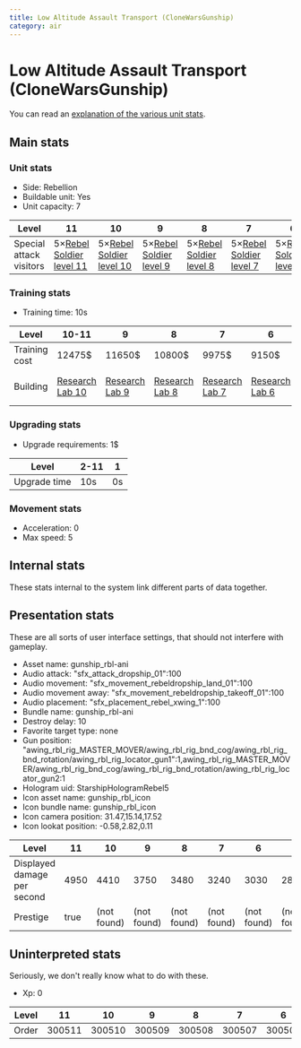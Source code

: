 ```yaml
---
title: Low Altitude Assault Transport (CloneWarsGunship)
category: air
---
```


# Low Altitude Assault Transport (CloneWarsGunship)

You can read an [explanation  of the various unit stats](unitexplained.md).

## Main stats

### Unit stats

  * Side: Rebellion
  * Buildable unit: Yes
  * Unit capacity: 7

|Level                  |11                                              |10                                              |9                                              |8                                              |7                                              |6                                              |5                                              |4                                              |3                                              |2                                              |1                                              |
|-----------------------|------------------------------------------------|------------------------------------------------|-----------------------------------------------|-----------------------------------------------|-----------------------------------------------|-----------------------------------------------|-----------------------------------------------|-----------------------------------------------|-----------------------------------------------|-----------------------------------------------|-----------------------------------------------|
|Special attack visitors|5×[Rebel Soldier level 11](SoldierDropship.html)|5×[Rebel Soldier level 10](SoldierDropship.html)|5×[Rebel Soldier level 9](SoldierDropship.html)|5×[Rebel Soldier level 8](SoldierDropship.html)|5×[Rebel Soldier level 7](SoldierDropship.html)|5×[Rebel Soldier level 6](SoldierDropship.html)|5×[Rebel Soldier level 5](SoldierDropship.html)|4×[Rebel Soldier level 4](SoldierDropship.html)|4×[Rebel Soldier level 3](SoldierDropship.html)|3×[Rebel Soldier level 2](SoldierDropship.html)|3×[Rebel Soldier level 1](SoldierDropship.html)|


### Training stats

  * Training time: 10s

|Level        |10-11                                  |9                                     |8                                     |7                                     |6                                     |5                                     |4                                     |3                                     |2                                     |1                                           |
|-------------|---------------------------------------|--------------------------------------|--------------------------------------|--------------------------------------|--------------------------------------|--------------------------------------|--------------------------------------|--------------------------------------|--------------------------------------|--------------------------------------------|
|Training cost|12475$                                 |11650$                                |10800$                                |9975$                                 |9150$                                 |8325$                                 |7475$                                 |6650$                                 |5825$                                 |5000$                                       |
|Building     |[Research Lab 10](rebelOffenseLab.html)|[Research Lab 9](rebelOffenseLab.html)|[Research Lab 8](rebelOffenseLab.html)|[Research Lab 7](rebelOffenseLab.html)|[Research Lab 6](rebelOffenseLab.html)|[Research Lab 5](rebelOffenseLab.html)|[Research Lab 4](rebelOffenseLab.html)|[Research Lab 3](rebelOffenseLab.html)|[Research Lab 2](rebelOffenseLab.html)|[Starship Command 9](rebelFleetCommand.html)|


### Upgrading stats

  * Upgrade requirements: 1$

|Level       |2-11|1 |
|------------|----|--|
|Upgrade time|10s |0s|


### Movement stats

  * Acceleration: 0
  * Max speed: 5

## Internal stats

These stats internal to the system link different parts of data together.


## Presentation stats

These are all sorts of user interface settings, that should not interfere with gameplay.

  * Asset name: gunship_rbl-ani
  * Audio attack: "sfx_attack_dropship_01":100
  * Audio movement: "sfx_movement_rebeldropship_land_01":100
  * Audio movement away: "sfx_movement_rebeldropship_takeoff_01":100
  * Audio placement: "sfx_placement_rebel_xwing_1":100
  * Bundle name: gunship_rbl-ani
  * Destroy delay: 10
  * Favorite target type: none
  * Gun position: "awing_rbl_rig_MASTER_MOVER/awing_rbl_rig_bnd_cog/awing_rbl_rig_bnd_rotation/awing_rbl_rig_locator_gun1":1,awing_rbl_rig_MASTER_MOVER/awing_rbl_rig_bnd_cog/awing_rbl_rig_bnd_rotation/awing_rbl_rig_locator_gun2:1
  * Hologram uid: StarshipHologramRebel5
  * Icon asset name: gunship_rbl_icon
  * Icon bundle name: gunship_rbl_icon
  * Icon camera position: 31.47,15.14,17.52
  * Icon lookat position: -0.58,2.82,0.11

|Level                      |11  |10         |9          |8          |7          |6          |5          |4          |3          |2          |1          |
|---------------------------|----|-----------|-----------|-----------|-----------|-----------|-----------|-----------|-----------|-----------|-----------|
|Displayed damage per second|4950|4410       |3750       |3480       |3240       |3030       |2880       |2160       |1950       |1350       |1260       |
|Prestige                   |true|(not found)|(not found)|(not found)|(not found)|(not found)|(not found)|(not found)|(not found)|(not found)|(not found)|


## Uninterpreted stats

Seriously, we don't really know what to do with these.

  * Xp: 0

|Level|11    |10    |9     |8     |7     |6     |5     |4     |3     |2     |1     |
|-----|------|------|------|------|------|------|------|------|------|------|------|
|Order|300511|300510|300509|300508|300507|300506|300505|300504|300503|300502|300501|


